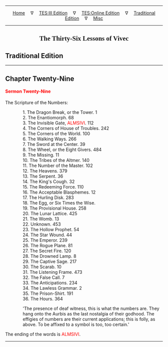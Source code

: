 
---

<!--- Jekyll Page Links -->

<center>
<a href="../../../index.html">Home</a>
&emsp;&nabla;&emsp;
<a href="../../index-tes3.html">TES:III Edition</a>
&emsp;&nabla;&emsp;
<a href="../../index-teso.html">TES:Online Edition</a>
&emsp;&nabla;&emsp;
<a href="../../index-traditional.html">Traditional Edition</a>
&emsp;&nabla;&emsp;
<a href="../../index-misc.html">Misc</a>
</center>

<!--- Markdown Body Below: -->

---

<center>
<h2><span style="font-family:Georgia">The Thirty-Six Lessons of Vivec</span></h2>
</center>

## Traditional Edition

---

## Chapter Twenty-Nine

#### <span style="color:red">Sermon Twenty-Nine</span>

The Scripture of the Numbers:

<span style="display:inline-block;padding-left:4em">1\. The Dragon Break, or the Tower. 1</span>\
<span style="display:inline-block;padding-left:4em">2\. The Enantiomorph. 68</span>\
<span style="display:inline-block;padding-left:4em">3\. The Invisible Gate,
<span style="color:red">ALMSIVI</span>. 112</span>\
<span style="display:inline-block;padding-left:4em">4\. The Corners of House of Troubles. 242</span>\
<span style="display:inline-block;padding-left:4em">5\. The Corners of the World. 100</span>\
<span style="display:inline-block;padding-left:4em">6\. The Walking Ways. 266</span>\
<span style="display:inline-block;padding-left:4em">7\. The Sword at the Center. 39</span>\
<span style="display:inline-block;padding-left:4em">8\. The Wheel, or the Eight Givers. 484</span>\
<span style="display:inline-block;padding-left:4em">9\. The Missing. 11</span>\
<span style="display:inline-block;padding-left:4em">10\. The Tribes of the Altmer. 140</span>\
<span style="display:inline-block;padding-left:4em">11\. The Number of the Master. 102</span>\
<span style="display:inline-block;padding-left:4em">12\. The Heavens. 379</span>\
<span style="display:inline-block;padding-left:4em">13\. The Serpent. 36</span>\
<span style="display:inline-block;padding-left:4em">14\. The King's Cough. 32</span>\
<span style="display:inline-block;padding-left:4em">15\. The Redeeming Force. 110</span>\
<span style="display:inline-block;padding-left:4em">16\. The Acceptable Blasphemes. 12</span>\
<span style="display:inline-block;padding-left:4em">17\. The Hurling Disk. 283</span>\
<span style="display:inline-block;padding-left:4em">18\. The Egg, or Six Times the Wise.</span>\
<span style="display:inline-block;padding-left:4em">19\. The Provisional House. 258</span>\
<span style="display:inline-block;padding-left:4em">20\. The Lunar Lattice. 425</span>\
<span style="display:inline-block;padding-left:4em">21\. The Womb. 13</span>\
<span style="display:inline-block;padding-left:4em">22\. Unknown. 453</span>\
<span style="display:inline-block;padding-left:4em">23\. The Hollow Prophet. 54</span>\
<span style="display:inline-block;padding-left:4em">24\. The Star Wound. 44</span>\
<span style="display:inline-block;padding-left:4em">25\. The Emperor. 239</span>\
<span style="display:inline-block;padding-left:4em">26\. The Rogue Plane. 81</span>\
<span style="display:inline-block;padding-left:4em">27\. The Secret Fire. 120</span>\
<span style="display:inline-block;padding-left:4em">28\. The Drowned Lamp. 8</span>\
<span style="display:inline-block;padding-left:4em">29\. The Captive Sage. 217</span>\
<span style="display:inline-block;padding-left:4em">30\. The Scarab. 10</span>\
<span style="display:inline-block;padding-left:4em">31\. The Listening Frame. 473</span>\
<span style="display:inline-block;padding-left:4em">32\. The False Call. 7</span>\
<span style="display:inline-block;padding-left:4em">33\. The Anticipations. 234</span>\
<span style="display:inline-block;padding-left:4em">34\. The Lawless Grammar. 2</span>\
<span style="display:inline-block;padding-left:4em">35\. The Prison-Shirt. 191</span>\
<span style="display:inline-block;padding-left:4em">36\. The Hours. 364</span>

<span style="display:inline-block;padding-left:4em">'The presence of deaf witness, this is what the numbers are. They hang onto the Aurbis as the last nostalgia of their godhood. The effigies of numbers are their current applications; this is folly, as above. To be affixed to a symbol is too, too certain.'</span>

The ending of the words is
<span style="color:red">ALMSIVI</span>.

---
